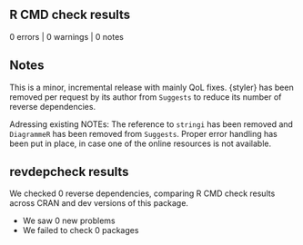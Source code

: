 ## R CMD check results

0 errors | 0 warnings | 0 notes

## Notes

This is a minor, incremental release with mainly QoL fixes.
{styler} has been removed per request by its author from `Suggests` to reduce its number of reverse dependencies.

Adressing existing NOTEs: The reference to `stringi` has been removed and `DiagrammeR` has been removed from `Suggests`. Proper error handling has been put in place, in case one of the online resources is not available.

## revdepcheck results

We checked 0 reverse dependencies, comparing R CMD check results across CRAN and dev versions of this package.

 * We saw 0 new problems
 * We failed to check 0 packages
